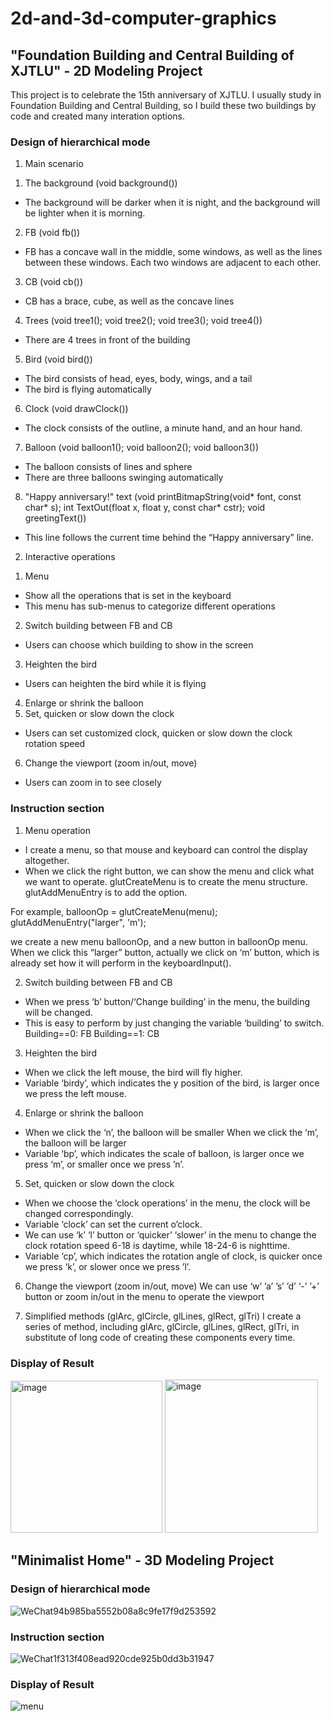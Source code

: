 # 2d-and-3d-computer-graphics

## "Foundation Building and Central Building of XJTLU" - 2D Modeling Project

This project is to celebrate the 15th anniversary of XJTLU. I usually study in Foundation Building and Central Building, so I build these two buildings by code and created many interation options.

### Design of hierarchical mode

1.	Main scenario
1)	The background (void background())
+	The background will be darker when it is night, and the background will be lighter when it is morning.
2)	FB (void fb())
+	FB has a concave wall in the middle, some windows, as well as the lines between these windows. Each two windows are adjacent to each other.
3)	CB (void cb())
+	CB has a brace, cube, as well as the concave lines
4)	Trees (void tree1(); void tree2(); void tree3(); void tree4())
+	There are 4 trees in front of the building
5)	Bird (void bird())
+	The bird consists of head, eyes, body, wings, and a tail
+	The bird is flying automatically
6)	Clock (void drawClock())
+	The clock consists of the outline, a minute hand, and an hour hand.
7)	Balloon (void balloon1(); void balloon2(); void balloon3())
+	The balloon consists of lines and sphere
+	There are three balloons swinging automatically
8)	"Happy anniversary!" text (void printBitmapString(void* font, const char* s); int TextOut(float x, float y, const char* cstr); void greetingText())
+	This line follows the current time behind the “Happy anniversary” line.


2.	Interactive operations
1)	Menu
+	Show all the operations that is set in the keyboard
+	This menu has sub-menus to categorize different operations
2)	Switch building between FB and CB
+	Users can choose which building to show in the screen
3)	Heighten the bird
+	Users can heighten the bird while it is flying
4)	Enlarge or shrink the balloon
5)	Set, quicken or slow down the clock
+	Users can set customized clock, quicken or slow down the clock rotation speed
6)	Change the viewport (zoom in/out, move)
+	Users can zoom in to see closely

### Instruction section

1.	Menu operation
+	I create a menu, so that mouse and keyboard can control the display altogether.
+	When we click the right button, we can show the menu and click what we want to operate.
glutCreateMenu is to create the menu structure.
glutAddMenuEntry is to add the option.

For example,
balloonOp = glutCreateMenu(menu);
glutAddMenuEntry("larger", 'm');

we create a new menu balloonOp, and a new button in balloonOp menu. When we click this “larger” button, actually we click on ‘m’ button, which is already set how it will perform in the keyboardInput().

2.	Switch building between FB and CB
+	When we press ‘b’ button/‘Change building’ in the menu, the building will be changed.
+	This is easy to perform by just changing the variable ‘building’ to switch.
Building==0: FB 
Building==1: CB
   

3.	Heighten the bird
+	When we click the left mouse, the bird will fly higher.
+	Variable ‘birdy’, which indicates the y position of the bird, is larger once we press the left mouse.
     

4.	Enlarge or shrink the balloon
+	When we click the ‘n’, the balloon will be smaller
When we click the ‘m’, the balloon will be larger
+	Variable ‘bp’, which indicates the scale of balloon, is larger once we press ‘m’, or smaller once we press ’n’.

    

5.	Set, quicken or slow down the clock
+	When we choose the ‘clock operations’ in the menu, the clock will be changed correspondingly.
+	Variable ‘clock’ can set the current o’clock.
+	We can use ‘k’ ‘l’ button or ‘quicker’ ‘slower’ in the menu to change the clock rotation speed
6-18 is daytime, while 18-24-6 is nighttime.
+	Variable ‘cp’, which indicates the rotation angle of clock, is quicker once we press ‘k’, or slower once we press ’l’.

6.	Change the viewport (zoom in/out, move)
We can use ‘w’ ’a’ ’s’ ’d’  ‘-’ ’+’ button or zoom in/out in the menu to operate the viewport

7.	Simplified methods (glArc, glCircle, glLines, glRect, glTri)
I create a series of method, including glArc, glCircle, glLines, glRect, glTri, in substitute of long code of creating these components every time.


### Display of Result

<img width="243" alt="image" src="https://github.com/sophiefeifeifeiya/2d-and-3d-computer-graphics/assets/75290925/80f335a5-9c55-4ba5-9c04-adbbd1f3dc18">

<img width="245" alt="image" src="https://github.com/sophiefeifeifeiya/2d-and-3d-computer-graphics/assets/75290925/6d0554dc-5265-4366-a641-b758a29b5f55">


## "Minimalist Home" - 3D Modeling Project

### Design of hierarchical mode

![WeChat94b985ba5552b08a8c9fe17f9d253592](https://github.com/sophiefeifeifeiya/2d-and-3d-computer-graphics/assets/75290925/3be73683-6e3b-4725-8a1e-fb142bd79a03)


### Instruction section

![WeChat1f313f408ead920cde925b0dd3b31947](https://github.com/sophiefeifeifeiya/2d-and-3d-computer-graphics/assets/75290925/b09bedf6-282f-480b-bd04-ab0024c917dd)

### Display of Result

![menu](https://github.com/sophiefeifeifeiya/2d-and-3d-computer-graphics/assets/75290925/c2988ff9-6906-4cd5-ac22-75672081e296)
